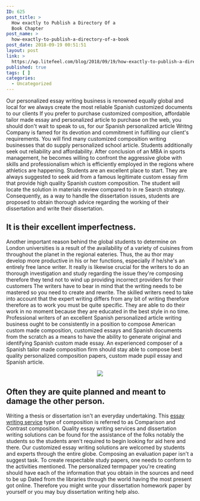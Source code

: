 ```yaml
---
ID: 625
post_title: >
  How exactly to Publish a Directory Of a
  Book Chapter
post_name: >
  how-exactly-to-publish-a-directory-of-a-book
post_date: 2018-09-19 00:51:51
layout: post
link: >
  https://wp.litefeel.com/blog/2018/09/19/how-exactly-to-publish-a-directory-of-a-book/
published: true
tags: [ ]
categories:
  - Uncategorized
---
```

<p>Our personalized essay writing business is renowned equally global and local for we always create the most reliable Spanish customized documents to our clients If you prefer to purchase customized composition, affordable tailor made essay and personalized article to purchase on the web, you should don't wait to speak to us, for our Spanish personalized article Writng Company is famed for its devotion and commitment in fulfilling our client's requirements. You will find many customized composition writing businesses that do supply personalized school article. Students additionally seek out reliability and affordability. After conclusion of an MBA in sports management, he becomes willing to confront the aggressive globe with skills and professionalism which is efficiently employed in the regions where athletics are happening. Students are an excellent place to start. They are always suggested to seek aid from a famous legitimate custom essay firm that provide high quality Spanish custom composition. The student will locate the solution in materials review compared to in re Search strategy. Consequently, as a way to handle the dissertation issues, students are proposed to obtain thorough advice regarding the working of their dissertation and write their dissertation.  <h2>It is their excellent imperfectness.</h2><p>Another important reason behind the global students to determine on London universities is a result of the availability of a variety of cuisines from throughout the planet in the regional eateries. Thus, the au thor may develop more productive in his or her functions, especially if he/she's an entirely free lance writer. It really is likewise crucial for the writers to do an thorough investigation and study regarding the issue they're composing therefore they tend not to wind up providing incorrect providers for their customers The writers have to bear in mind that the writing needs to be mastered so you need to create and rewrite. The skilled writers need to take into account that the expert writing differs from any bit of writing therefore therefore as to work you must be quite specific. They are able to do their work in no moment because they are educated in the best style in no time. Professional writers of an excellent Spanish personalized article writing business ought to be consistently in a position to compose American custom made composition, customized essays and Spanish documents from the scratch as a means to have the ability to generate original and identifying Spanish custom made essay. An experienced composer of a Spanish tailor made composition firm should stay able to compose best quality personalized composition papers, custom made pupil essay and Spanish article. <p style="text-align:center"><img src="http://www.pnas.org/site/misc/images/15-21501.jpg" style="max-width: 500px;border: none"></p> <p style="text-align:center"></p>  <h2>Often they are quite planned and meant to damage the other person.</h2><p>Writing a thesis or dissertation isn't an everyday undertaking. This <a href="http://essayswriting.org/">essay writing service</a> type of composition is referred to as Comparison and Contrast composition. Quality essay writing services and dissertation writing solutions can be found for the assistance of the folks notably the students so the students aren't required to begin looking for aid here and there. Our customized essay writing solutions are welcomed by students and experts through the entire globe. Composing an evaluation paper isn't a suggest task. To create respectable study papers, one needs to conform to the activities mentioned. The personalized termpaper you're creating should have each of the information that you obtain in the sources and need to be up Dated from the libraries through the world having the most present got online. Therefore you might write your dissertation homework paper by yourself or you may buy dissertation writing help also.